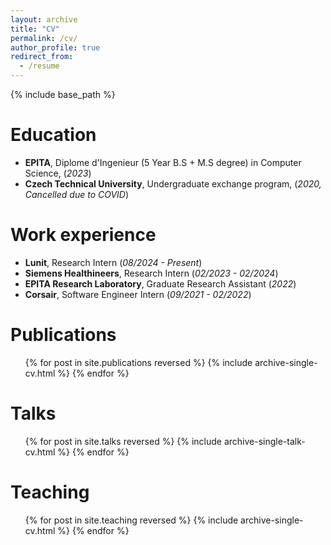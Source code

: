 ```yaml
---
layout: archive
title: "CV"
permalink: /cv/
author_profile: true
redirect_from:
  - /resume
---
```


{% include base_path %}

Education
======
* **EPITA**, Diplome d'Ingenieur (5 Year B.S + M.S degree) in Computer Science, (*2023*)
* **Czech Technical University**, Undergraduate exchange program, (*2020, Cancelled due to COVID*)

Work experience
======
* **Lunit**, Research Intern (*08/2024 - Present*)
* **Siemens Healthineers**, Research Intern (*02/2023 - 02/2024*)
* **EPITA Research Laboratory**, Graduate Research Assistant (*2022*)
* **Corsair**, Software Engineer Intern (*09/2021 - 02/2022*)


Publications
======
  <ul>{% for post in site.publications reversed %}
    {% include archive-single-cv.html %}
  {% endfor %}</ul>

Talks
======
  <ul>{% for post in site.talks reversed %}
    {% include archive-single-talk-cv.html  %}
  {% endfor %}</ul>

Teaching
======
  <ul>{% for post in site.teaching reversed %}
    {% include archive-single-cv.html %}
  {% endfor %}</ul>

